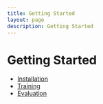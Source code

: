 ```yaml
---
title: Getting Started
layout: page
description: Getting Started
---
```


# Getting Started

- [Installation](getting-started/installation.md)
- [Training](getting-started/training.md)
- [Evaluation](getting-started/evaluation.md)
